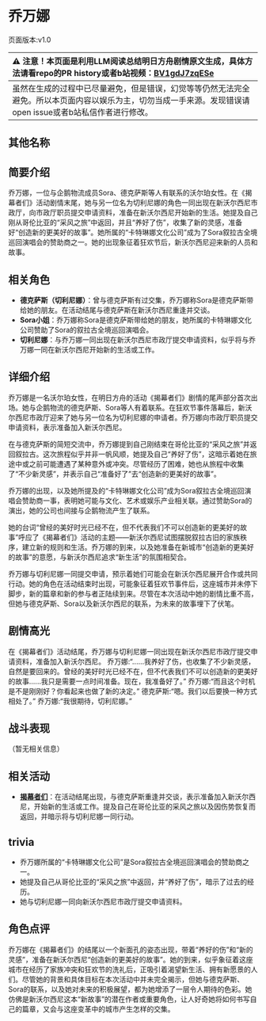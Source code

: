 # 乔万娜
页面版本:v1.0
 

| :warning: 注意！本页面是利用LLM阅读总结明日方舟剧情原文生成，具体方法请看repo的PR history或者b站视频：[BV1gdJ7zqESe](https://www.bilibili.com/video/BV1gdJ7zqESe/)         |
|:----------------------------|
| 虽然在生成的过程中已尽量避免，但是错误，幻觉等等仍然无法完全避免。所以本页面内容以娱乐为主，切勿当成一手来源。发现错误请open issue或者b站私信作者进行修改。|



## 其他名称

## 简要介绍
乔万娜，一位与企鹅物流成员Sora、德克萨斯等人有联系的沃尔珀女性。在《揭幕者们》活动剧情末尾，她与另一位名为切利尼娜的角色一同出现在新沃尔西尼市政厅，向市政厅职员提交申请资料，准备在新沃尔西尼开始新的生活。她提及自己刚从哥伦比亚的“采风之旅”中返回，并且“养好了伤”，收集了新的灵感，准备好“创造新的更美好的故事”。她所属的“卡特琳娜文化公司”成为了Sora叙拉古全境巡回演唱会的赞助商之一。她的出现象征着狂欢节后，新沃尔西尼迎来新的人员和故事。
## 相关角色
-   **德克萨斯（切利尼娜）**：曾与德克萨斯有过交集，乔万娜称Sora是德克萨斯带给她的朋友。在活动结尾与德克萨斯在新沃尔西尼重逢并交谈。
-   **Sora小姐**：乔万娜称Sora是德克萨斯带给她的朋友，她所属的卡特琳娜文化公司赞助了Sora的叙拉古全境巡回演唱会。
-   **切利尼娜**：与乔万娜一同出现在新沃尔西尼市政厅提交申请资料，似乎将与乔万娜一同在新沃尔西尼开始新的生活或工作。
## 详细介绍
乔万娜是一名沃尔珀女性，在明日方舟的活动《揭幕者们》剧情的尾声部分首次出场。她与企鹅物流的德克萨斯、Sora等人有着联系。在狂欢节事件落幕后，新沃尔西尼市政厅迎来了她与另一位名为切利尼娜的申请者。乔万娜向市政厅职员提交申请资料，表示准备加入新沃尔西尼。

在与德克萨斯的简短交流中，乔万娜提到自己刚结束在哥伦比亚的“采风之旅”并返回叙拉古。这次旅程似乎并非一帆风顺，她提及自己“养好了伤”，这暗示着她在旅途中或之前可能遭遇了某种意外或冲突。尽管经历了困难，她也从旅程中收集了“不少新灵感”，并表示自己“准备好了”去“创造新的更美好的故事”。

乔万娜的出现，以及她所提及的“卡特琳娜文化公司”成为Sora叙拉古全境巡回演唱会赞助商一事，表明她可能与文化、艺术或娱乐产业相关联。通过赞助Sora的演出，她的公司也间接与企鹅物流产生了联系。

她的台词“曾经的美好时光已经不在，但不代表我们不可以创造新的更美好的故事”呼应了《揭幕者们》活动的主题——新沃尔西尼试图摆脱叙拉古旧的家族秩序，建立新的规则和生活。乔万娜的到来，以及她准备在新城市“创造新的更美好的故事”的意愿，与新沃尔西尼追求“新生活”的氛围相契合。

乔万娜与切利尼娜一同提交申请，预示着她们可能会在新沃尔西尼展开合作或共同行动。她的角色在活动结束时出现，可能象征着狂欢节事件后，这座城市并未停下脚步，新的篇章和新的参与者正陆续到来。尽管在本次活动中她的剧情比重不高，但她与德克萨斯、Sora以及新沃尔西尼的联系，为未来的故事埋下了伏笔。
## 剧情高光
在《揭幕者们》活动结尾，乔万娜与切利尼娜一同出现在新沃尔西尼市政厅提交申请资料，准备加入新沃尔西尼。
乔万娜:“......我养好了伤，也收集了不少新灵感，自然是要回来的。曾经的美好时光已经不在，但不代表我们不可以创造新的更美好的故事......我只是需要一点时间准备。现在，我准备好了。”
乔万娜:“而且这个时机是不是刚刚好？你看起来也做了新的决定。”
德克萨斯:“嗯。我们以后要换一种方式相处了。”
乔万娜:“我很期待，切利尼娜。”
## 战斗表现
（暂无相关信息）
## 相关活动
-   **[揭幕者们](../stories/act38side.md)**：在活动结尾出现，与德克萨斯重逢并交谈，表示准备加入新沃尔西尼，开始新的生活或工作。提及自己在哥伦比亚的采风之旅以及因伤势恢复而返回，并暗示将与切利尼娜一同行动。
## trivia
*   乔万娜所属的“卡特琳娜文化公司”是Sora叙拉古全境巡回演唱会的赞助商之一。
*   她提及自己从哥伦比亚的“采风之旅”中返回，并“养好了伤”，暗示了过去的经历。
*   她与切利尼娜一同向新沃尔西尼市政厅提交申请资料。
## 角色点评
乔万娜在《揭幕者们》的结尾以一个新面孔的姿态出现，带着“养好的伤”和“新的灵感”，准备在新沃尔西尼“创造新的更美好的故事”。她的到来，似乎象征着这座城市在经历了家族冲突和狂欢节的洗礼后，正吸引着渴望新生活、拥有新愿景的人们。尽管她的背景和具体目标在本次活动中并未完全揭示，但她与德克萨斯、Sora的联系，以及她对未来的积极展望，都为她增添了一层令人期待的色彩。她仿佛是新沃尔西尼这本“新故事”的潜在作者或重要角色，让人好奇她将如何书写自己的篇章，又会与这座变革中的城市产生怎样的交集。